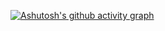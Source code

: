 [![Ashutosh's github activity graph](https://github-readme-activity-graph.vercel.app/graph?username=kimsuhan&theme=github)](https://github.com/ashutosh00710/github-readme-activity-graph)
